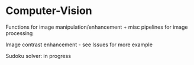 # Computer-Vision
Functions for image manipulation/enhancement + misc pipelines for image processing

Image contrast enhancement - see Issues for more example

Sudoku solver: in progress


